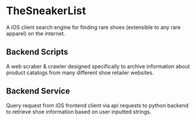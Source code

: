 # TheSneakerList

A iOS client search engine for finding rare shoes (extensible to any rare apparel) on the internet.

## Backend Scripts
A web scraber & crawler designed specifically to archive information about product catalogs from many different shoe retailer websites.

## Backend Service
Query request from iOS frontend client via api requests to python backend to retrieve shoe information based on user inputted strings. 
